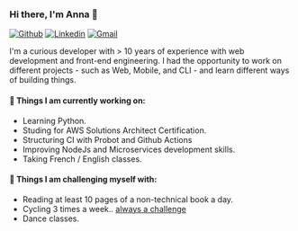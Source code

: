 ### Hi there, I'm Anna 👋

[![Github](https://img.shields.io/badge/-Github-000?style=flat&logo=Github&logoColor=white)](https://github.com/accezar)
[![Linkedin](https://img.shields.io/badge/-LinkedIn-blue?style=flat&logo=Linkedin&logoColor=white)](https://www.linkedin.com/in/accezar/)
[![Gmail](https://img.shields.io/badge/-Gmail-c14438?style=flat&logo=Gmail&logoColor=white)](mailto:carol.carizzo@gmail.com)

I'm a curious developer with > 10 years of experience with web development and front-end engineering. I had the opportunity to work on different projects - such as Web, Mobile, and CLI - and learn different ways of building things.

#### 🌱 Things I am currently working on:
- Learning Python.
- Studing for AWS Solutions Architect Certification.
- Structuring CI with Probot and Github Actions
- Improving NodeJs and Microservices development skills.
- Taking French / English classes.

#### :muscle: Things I am challenging myself with:
- Reading at least 10 pages of a non-technical book a day.
- Cycling 3 times a week.. [always a challenge](https://www.strava.com/athletes/27958955)
- Dance classes.
